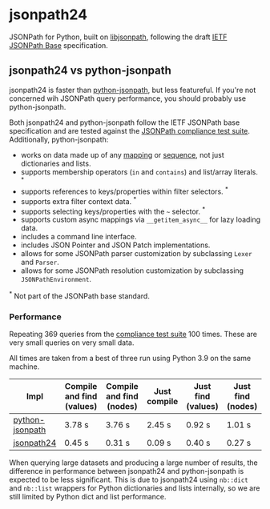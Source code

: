 # jsonpath24

JSONPath for Python, built on [libjsonpath](https://github.com/jg-rp/libjsonpath), following the draft [IETF JSONPath Base](https://datatracker.ietf.org/doc/html/draft-ietf-jsonpath-base-21) specification.

## jsonpath24 vs python-jsonpath

jsonpath24 is faster than [python-jsonpath](https://github.com/jg-rp/python-jsonpath), but less featureful. If you're not concerned wih JSONPath query performance, you should probably use python-jsonpath.

Both jsonpath24 and python-jsonpath follow the IETF JSONPath base specification and are tested against the [JSONPath compliance test suite](https://github.com/jsonpath-standard/jsonpath-compliance-test-suite). Additionally, python-jsonpath:

- works on data made up of any [mapping](https://docs.python.org/3/glossary.html#term-mapping) or [sequence](https://docs.python.org/3/glossary.html#term-sequence), not just dictionaries and lists.
- supports membership operators (`in` and `contains`) and list/array literals. <sup>\*</sup>
- supports references to keys/properties within filter selectors. <sup>\*</sup>
- supports extra filter context data. <sup>\*</sup>
- supports selecting keys/properties with the `~` selector. <sup>\*</sup>
- supports custom async mappings via `__getitem_async__` for lazy loading data.
- includes a command line interface.
- includes JSON Pointer and JSON Patch implementations.
- allows for some JSONPath parser customization by subclassing `Lexer` and `Parser`.
- allows for some JSONPath resolution customization by subclassing `JSONPathEnvironment`.

<sup>\*</sup> Not part of the JSONPath base standard.

### Performance

Repeating 369 queries from the [compliance test suite](https://github.com/jsonpath-standard/jsonpath-compliance-test-suite) 100 times. These are very small queries on very small data.

All times are taken from a best of three run using Python 3.9 on the same machine.

| Impl                                                        | Compile and find (values) | Compile and find (nodes) | Just compile | Just find (values) | Just find (nodes) |
| ----------------------------------------------------------- | ------------------------- | ------------------------ | ------------ | ------------------ | ----------------- |
| [python-jsonpath](https://github.com/jg-rp/python-jsonpath) | 3.78 s                    | 3.76 s                   | 2.45 s       | 0.92 s             | 1.01 s            |
| [jsonpath24](https://github.com/jg-rp/jsonpath24)           | 0.45 s                    | 0.31 s                   | 0.09 s       | 0.40 s             | 0.27 s            |

When querying large datasets and producing a large number of results, the difference in performance between jsonpath24 and python-jsonpath is expected to be less significant. This is due to jsonpath24 using `nb::dict` and `nb::list` wrappers for Python dictionaries and lists internally, so we are still limited by Python dict and list performance.
